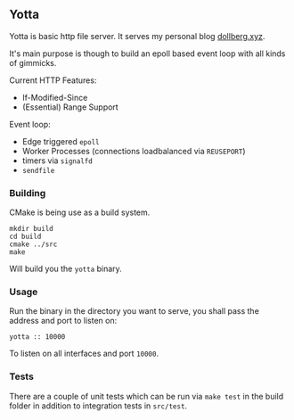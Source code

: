 ## Yotta

Yotta is basic http file server. It serves my personal blog [dollberg.xyz](http://dollberg.xyz).

It's main purpose is though to build an epoll based event loop with all kinds of gimmicks.

Current HTTP Features:
 - If-Modified-Since
 - (Essential) Range Support

Event loop:
 - Edge triggered `epoll`
 - Worker Processes (connections loadbalanced via `REUSEPORT`)
 - timers via `signalfd`
 - `sendfile`

### Building

CMake is being use as a build system.

```
mkdir build
cd build 
cmake ../src
make
```

Will build you the `yotta` binary.

### Usage

Run the binary in the directory you want to serve, you shall pass the address and port to listen on:

    yotta :: 10000
    
To listen on all interfaces and port `10000`.

### Tests

There are a couple of unit tests which can be run via `make test` in the build folder in addition to integration tests in `src/test`.

